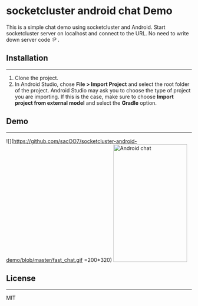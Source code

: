# socketcluster android chat Demo

This is a simple chat demo using socketcluster and Android. Start socketcluster server on localhost and connect to the URL. No need to write down server code :P .

## Installation
---------------

1. Clone the project.
2. In Android Studio, chose **File > Import Project** and select the root folder of the project.
   Android Studio may ask you to choose the type of project you are importing. If this is the case, make sure to choose **Import project from external model** and select the **Gradle** option.

## Demo 
--------
![](https://github.com/sacOO7/socketcluster-android-demo/blob/master/fast_chat.gif =200*320)
<img src="https://github.com/sacOO7/socketcluster-android-demo/blob/master/fast_chat.gif" alt="Android chat" width="200px" height="320px" style="width: 200px;height:320px"/>
## License
---------

MIT



